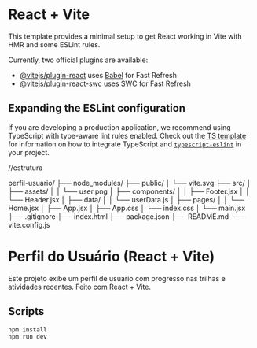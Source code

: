 # React + Vite

This template provides a minimal setup to get React working in Vite with HMR and some ESLint rules.

Currently, two official plugins are available:

- [@vitejs/plugin-react](https://github.com/vitejs/vite-plugin-react/blob/main/packages/plugin-react) uses [Babel](https://babeljs.io/) for Fast Refresh
- [@vitejs/plugin-react-swc](https://github.com/vitejs/vite-plugin-react/blob/main/packages/plugin-react-swc) uses [SWC](https://swc.rs/) for Fast Refresh

## Expanding the ESLint configuration

If you are developing a production application, we recommend using TypeScript with type-aware lint rules enabled. Check out the [TS template](https://github.com/vitejs/vite/tree/main/packages/create-vite/template-react-ts) for information on how to integrate TypeScript and [`typescript-eslint`](https://typescript-eslint.io) in your project.


//estrutura

perfil-usuario/
├── node_modules/
├── public/
│   └── vite.svg
├── src/
│   ├── assets/
│   │   └── user.png
│   ├── components/
│   │   ├── Footer.jsx
│   │   └── Header.jsx
│   ├── data/
│   │   └── userData.js
│   ├── pages/
│   │   └── Home.jsx
│   ├── App.jsx
│   ├── App.css
│   ├── index.css
│   └── main.jsx
├── .gitignore
├── index.html
├── package.json
├── README.md
└── vite.config.js


# Perfil do Usuário (React + Vite)

Este projeto exibe um perfil de usuário com progresso nas trilhas e atividades recentes. Feito com React + Vite.

## Scripts

```bash
npm install
npm run dev
